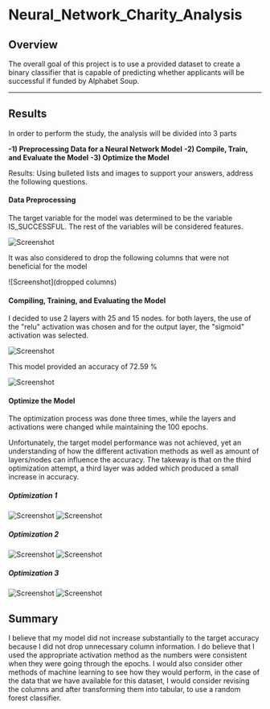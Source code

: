 # Neural_Network_Charity_Analysis

## Overview

The overall goal of this project is to use a provided dataset to create a binary classifier that is capable of predicting whether applicants will be successful if funded by Alphabet Soup.

----
## Results

In order to perform the study, the analysis will be divided into 3 parts 

**-1) Preprocessing Data for a Neural Network Model**
**-2) Compile, Train, and Evaluate the Model**
**-3) Optimize the Model**

Results: Using bulleted lists and images to support your answers, address the following questions.

#### Data Preprocessing

The target variable for the model was determined to be the variable IS_SUCCESSFUL. The rest of the variables will be considered features.

![Screenshot](targer)

It was also considered to drop the following columns that were not beneficial for the model

![Screenshot](dropped columns)


#### Compiling, Training, and Evaluating the Model

I decided to use 2 layers with 25 and 15 nodes. for both layers, the use of the "relu" activation was chosen and for the output layer, the "sigmoid" activation was selected.

![Screenshot](model)

This model provided an accuracy of 72.59 %

![Screenshot](model_accuracy)

#### Optimize the Model

The optimization process was done three times, while the layers and activations were changed while maintaining the 100 epochs. 

Unfortunately, the target model performance was not achieved, yet an understanding of how the different activation methods as well as amount of layers/nodes can influence the accuracy. The takeway is that on the third optimization attempt, a third layer was added which produced a small increase in accuracy.

##### Optimization 1
![Screenshot](optimize1)
![Screenshot](target1)

##### Optimization 2
![Screenshot](optimize2)
![Screenshot](target2)

##### Optimization 3
![Screenshot](optimize3)
![Screenshot](target3)

## Summary 

I believe that my model did not increase substantially to the target accuracy because I did not drop unnecessary column information. I do believe that I used the appropriate activation method as the numbers were consistent when they were going through the epochs. I would also consider other methods of machine learning to see how they would perform, in the case of the data that we have available for this dataset, I would consider revising the columns and after transforming them into tabular, to use a random forest classifier. 
